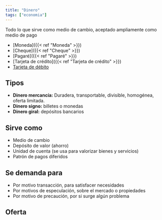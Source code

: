 ```yaml
---
title: "Dinero"
tags: ["economia"]
---
```

Todo lo que sirve como medio de cambio, aceptado ampliamente como medio de pago
- [Moneda]({{< ref "Moneda" >}})
- [Cheque]({{< ref "Cheque" >}})
- [Pagaré]({{< ref "Pagaré" >}})
- [Tarjeta de crédito]({{< ref "Tarjeta de crédito" >}})
- [Tarjeta de débito](#)
## Tipos
- **Dinero mercancía:** Duradera, transportable, divisible, homogénea, oferta limitada.
- **Dinero signo:** billetes o monedas
- **Dinero giral:** depósitos bancarios

## Sirve como
- Medio de cambio
- Depósito de valor (ahorro)
- Unidad de cuenta (se usa para valorizar bienes y servicios)
- Patrón de pagos diferidos

## Se demanda para
- Por motivo transacción, para satisfacer necesidades
- Por motivos de especulación, sobre el mercado o propiedades
- Por motivo de precaución, por si surge algún problema

## Oferta